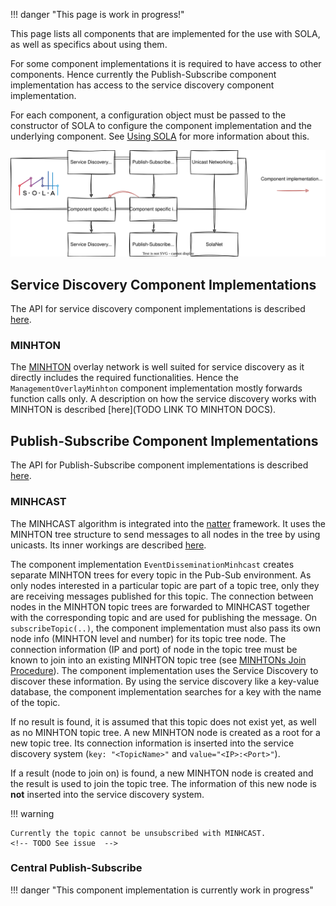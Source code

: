 !!! danger "This page is work in progress!"

This page lists all components that are implemented for the use with SOLA, as well as specifics about using them.

For some component implementations it is required to have access to other components.
Hence currently the Publish-Subscribe component implementation has access to the service discovery component implementation.

For each component, a configuration object must be passed to the constructor of SOLA to configure the component implementation and the underlying component.
See [Using SOLA](usage.md) for more information about this.

<!-- Application in picture -->
![](../img/sola_component_impl_dependencies.svg)

## Service Discovery Component Implementations

The API for service discovery component implementations is described [here](https://iml130.github.io/sola/doxygen/classsola_1_1Storage.html).

### MINHTON
The [MINHTON](../management_overlay/introduction.md) overlay network is well suited for service discovery as it directly includes the required functionalities.
Hence the ``ManagementOverlayMinhton`` component implementation mostly forwards function calls only.
A description on how the service discovery works with MINHTON is described [here](TODO LINK TO MINHTON DOCS).

## Publish-Subscribe Component Implementations
The API for Publish-Subscribe component implementations is described [here](https://iml130.github.io/sola/doxygen/classsola_1_1EventDissemination.html).

### MINHCAST
The MINHCAST algorithm is integrated into the [natter](../natter_lib/introduction.md) framework.
It uses the MINHTON tree structure to send messages to all nodes in the tree by using unicasts.
Its inner workings are described [here]().

The component implementation ``EventDisseminationMinhcast`` creates separate MINHTON trees for every topic in the Pub-Sub environment.
As only nodes interested in a particular topic are part of a topic tree, only they are receiving messages published for this topic.
The connection between nodes in the MINHTON topic trees are forwarded to MINHCAST together with the corresponding topic and are used for publishing the message.
On ``subscribeTopic(..)``, the component implementation must also pass its own node info (MINHTON level and number) for its topic tree node. 
The connection information (IP and port) of node in the topic tree must be known to join into an existing MINHTON topic tree (see [MINHTONs Join Procedure](../management_overlay/algorithms/join.md)).
The component implementation uses the Service Discovery to discover these information.
By using the service discovery like a key-value database, the component implementation searches for a key with the name of the topic.

If no result is found, it is assumed that this topic does not exist yet, as well as no MINHTON topic tree.
A new MINHTON node is created as a root for a new topic tree.
Its connection information is inserted into the service discovery system (``key: "<TopicName>"`` and ``value="<IP>:<Port>"``).

If a result (node to join on) is found, a new MINHTON node is created and the result is used to join the topic tree.
The information of this new node is **not** inserted into the service discovery system.

!!! warning

    Currently the topic cannot be unsubscribed with MINHCAST.
    <!-- TODO See issue  -->


### Central Publish-Subscribe
!!! danger "This component implementation is currently work in progress"

<!-- Client Server -->
